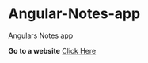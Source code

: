 # Angular-Notes-app
Angulars Notes app

**Go to a website** [Click Here](https://ahmedelsayedsaleh.github.io/Angular-Notes-app/)
